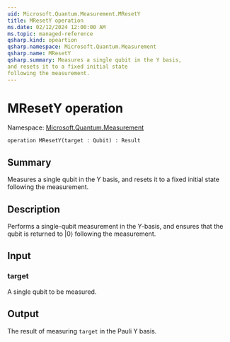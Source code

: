 ```yaml
---
uid: Microsoft.Quantum.Measurement.MResetY
title: MResetY operation
ms.date: 02/12/2024 12:00:00 AM
ms.topic: managed-reference
qsharp.kind: opeartion
qsharp.namespace: Microsoft.Quantum.Measurement
qsharp.name: MResetY
qsharp.summary: Measures a single qubit in the Y basis,
and resets it to a fixed initial state
following the measurement.
---
```


# MResetY operation

Namespace: [Microsoft.Quantum.Measurement](xref:Microsoft.Quantum.Measurement)

```qsharp
operation MResetY(target : Qubit) : Result
```

## Summary
Measures a single qubit in the Y basis,
and resets it to a fixed initial state
following the measurement.

## Description
Performs a single-qubit measurement in the Y-basis,
and ensures that the qubit is returned to |0⟩
following the measurement.

## Input
### target
A single qubit to be measured.

## Output
The result of measuring `target` in the Pauli Y basis.
